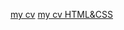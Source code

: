 [my cv](https://kiryuha94.github.io/rsschool-cv/cv)
[my cv HTML&CSS](https://kiryuha94.github.io/rsschool-cv/)